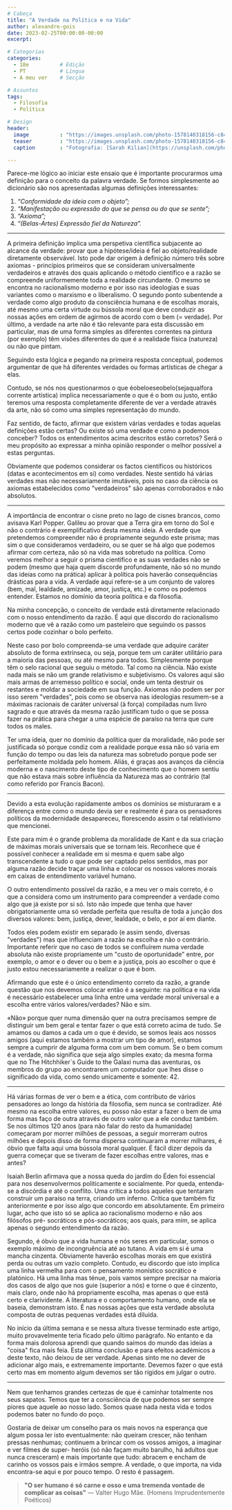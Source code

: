 ```yaml
---
# Cabeça
title: "A Verdade na Política e na Vida"
author: alexandre-gois
date: 2023-02-25T00:00:00-00:00
excerpt:

# Categorias
categories:
  - 18e          # Edição
  - PT           # Língua
  - A meu ver    # Secção

# Assuntos
tags:
  - Filosofia
  - Política

# Design
header:
  image          : "https://images.unsplash.com/photo-1578140318156-c846e1fe534c?ixlib=rb-4.0.3&ixid=MnwxMjA3fDB8MHxwaG90by1wYWdlfHx8fGVufDB8fHx8&auto=format&fit=crop&w=1954&q=80"
  teaser         : "https://images.unsplash.com/photo-1578140318156-c846e1fe534c?ixlib=rb-4.0.3&ixid=MnwxMjA3fDB8MHxwaG90by1wYWdlfHx8fGVufDB8fHx8&auto=format&fit=crop&w=1954&q=80"
  caption        : "Fotografia: [Sarah Kilian](https://unsplash.com/photos/BBhUzNKljIk)"

---
```


Parece-me lógico ao iniciar este ensaio que é importante procurarmos uma definição para o conceito da palavra verdade. Se formos simplesmente ao dicionário são nos apresentadas algumas
definições interessantes:

1. *“Conformidade da ideia com o objeto”;*
2. *“Manifestação ou expressão do que se pensa ou do que se sente”;*
3. *“Axioma”;*
4. *“(Belas-Artes) Expressão fiel da Natureza”.*

---

A primeira definição implica uma perspetiva científica subjacente ao alcance da verdade: provar que a hipótese/ideia é fiel ao objeto/realidade diretamente observável. Isto pode dar origem à definição número três sobre axiomas - princípios primeiros que se consideram universalmente verdadeiros e através dos quais aplicando o método científico e a razão se compreende uniformemente toda a realidade circundante. O mesmo se encontra no racionalismo moderno e por isso nas ideologias e suas variantes como o marxismo e o liberalismo. O segundo ponto subentende a verdade como algo produto da consciência humana e de escolhas morais, até mesmo uma certa virtude ou bússola moral que deve conduzir as nossas ações em ordem de agirmos de acordo com o bem (= verdade). Por último, a verdade na arte não é tão relevante para esta discussão em particular, mas de uma forma simples as diferentes correntes na pintura (por exemplo) têm visões diferentes do que é a realidade física (natureza) ou não que pintam.

Seguindo esta lógica e pegando na primeira resposta conceptual, podemos argumentar de que há diferentes verdades ou formas artísticas de chegar a elas.

Contudo, se nós nos questionarmos o que éobeloeseobelo(sejaqualfora corrente artística) implica necessariamente o que é o bom ou justo, então teremos uma resposta completamente diferente de ver a verdade através da arte, não só como uma simples representação do mundo.

Faz sentido, de facto, afirmar que existem várias verdades e todas aquelas definições estão certas? Ou existe só uma verdade e como a podemos conceber? Todos os entendimentos acima descritos estão corretos? Será o meu propósito ao expressar a minha opinião responder o melhor possível a estas perguntas.

Obviamente que podemos considerar os factos científicos ou históricos (datas e acontecimentos em si) como verdades. Neste sentido há várias verdades mas não necessariamente imutáveis, pois no caso da ciência os axiomas estabelecidos como "verdadeiros" são apenas corroborados e não absolutos.

---

A importância de encontrar o cisne preto no lago de cisnes brancos, como avisava Karl Popper. Galileu ao provar que a Terra gira em torno do Sol e não o contrário é exemplificativo desta mesma ideia. A verdade que pretendemos compreender não é propriamente segundo este prisma; mas sim o que consideramos verdadeiro, ou se quer se há algo que podemos afirmar com certeza, não só na vida mas sobretudo na política. Como veremos melhor a seguir o prisma científico e as suas verdades não se podem (mesmo que haja quem discorde profundamente, não só no mundo das ideias como na prática) aplicar à política pois haverão consequências drásticas para a vida. A verdade aqui refere-se a um conjunto de valores (bem, mal, lealdade, amizade, amor, justiça, etc.) e como os podemos entender. Estamos no domínio da teoria política e da filosofia.

Na minha concepção, o conceito de verdade está diretamente relacionado com o nosso entendimento da razão. É aqui que discordo do racionalismo moderno que vê a razão como um pasteleiro que seguindo os passos certos pode cozinhar o bolo perfeito.

Neste caso por bolo compreenda-se uma verdade que adquire caráter absoluto de forma extrínseca, ou seja, porque tem um caráter utilitário para a maioria das pessoas, ou até mesmo para todos. Simplesmente porque têm o selo racional que seguiu o método. Tal como na ciência. Não existe nada mais se não um grande relativismo e subjetivismo. Os valores aqui são mais armas de arremesso político e social, onde um tenta destruir os restantes e moldar a sociedade em sua função. Axiomas não podem ser por isso serem "verdades", pois como se observa nas ideologias resumem-se a máximas racionais de caráter universal (à força) compiladas num livro sagrado e que através da mesma razão justificam tudo o que se possa fazer na prática para chegar a uma espécie de paraíso na terra que cure todos os males.

Ter uma ideia, quer no domínio da política quer da moralidade, não pode ser justificada só porque condiz com a realidade porque essa não só varia em função do tempo ou das leis da natureza mas sobretudo porque pode ser perfeitamente moldada pelo homem. Aliás, é graças aos avanços da ciência moderna e o nascimento deste tipo de conhecimento que o homem sentiu que não estava mais sobre influência da Natureza mas ao contrário (tal como referido por Francis Bacon).

---

Devido a esta evolução rapidamente ambos os domínios se misturaram e a diferença entre como o mundo devia ser e realmente é para os pensadores políticos da modernidade desapareceu, florescendo assim o tal relativismo que mencionei.

Este para mim é o grande problema da moralidade de Kant e da sua criação de máximas morais universais que se tornam leis. Reconhece que é possível conhecer a realidade em si mesma e quem sabe algo transcendente a tudo o que pode ser captado pelos sentidos, mas por alguma razão decide traçar uma linha e colocar os nossos valores morais em caixas de entendimento variável humano.

O outro entendimento possível da razão, e a meu ver o mais correto, é o que a considera como um instrumento para compreender a verdade como algo que já existe por si só. Isto não impede que tenha que haver obrigatoriamente uma só verdade perfeita que resulta de toda a junção dos diversos valores: bem, justiça, dever, lealdade, o belo, e por aí em diante.

Todos eles podem existir em separado (e assim sendo, diversas "verdades") mas que influenciam a razão na escolha e não o contrário. Importante referir que no caso de todos se confluírem numa verdade absoluta não existe propriamente um "custo de oportunidade" entre, por exemplo, o amor e o dever ou o bem e a justiça, pois ao escolher o que é justo estou necessariamente a realizar o que é bom.

Afirmando que este é o único entendimento correto da razão, a grande questão que nos devemos colocar então é a seguinte: na política e na vida é necessário estabelecer uma linha entre uma verdade moral universal e a escolha entre vários valores/verdades? Não e sim.

«Não» porque quer numa dimensão quer na outra precisamos sempre de distinguir um bem geral e tentar fazer o que está correto acima de tudo. Se amamos ou damos a cada um o que é devido, se somos leais aos nossos amigos (aqui estamos também a mostrar um tipo de amor), estamos sempre a cumprir de alguma forma com um bem comum. Se o bem comum é a verdade, não significa que seja algo simples exato; da mesma forma que no The Hitchhiker`s Guide to the Galaxi numa das aventuras, os membros do grupo ao encontrarem um computador que lhes disse o significado da vida, como sendo unicamente e somente: 42.

---

Há várias formas de ver o bem e a ética, com contributo de vários pensadores ao longo da história da filosofia, sem nunca se contradizer. Até mesmo na escolha entre valores, eu posso não estar a fazer o bem de uma forma mas faço de outra através de outro valor que a ele conduz também. Se nos últimos 120 anos (para não falar do resto da humanidade) começaram por morrer milhões de pessoas, a seguir morreram outros milhões e depois disso de forma dispersa continuaram a morrer milhares, é óbvio que falta aqui uma bússola moral qualquer. É fácil dizer depois da guerra começar que se tiveram de fazer escolhas entre valores, mas e antes?

Isaiah Berlin afirmava que a nossa queda do jardim do Éden foi essencial para nos desenvolvermos politicamente e socialmente. Por queda, entenda-se a discórdia e até o conflito. Uma crítica a todos aqueles que tentaram construir um paraíso na terra, criando um inferno. Crítica que também fiz anteriormente e por isso algo que concordo em absolutamente. Em primeiro lugar, acho que isto só se aplica ao racionalismo moderno e não aos filósofos pré- socráticos e pós-socráticos; aos quais, para mim, se aplica apenas o segundo entendimento da razão.

Segundo, é óbvio que a vida humana e nós seres em particular, somos o exemplo máximo de incongruência até ao tutano. A vida em si é uma mancha cinzenta. Obviamente haverão escolhas morais em que existirá perda ou outras um vazio completo. Contudo, eu discordo que isto implica uma linha vermelha para com o pensamento monístico socrático e platónico. Há uma linha mas ténue, pois vamos sempre precisar na maioria dos casos de algo que nos guie (superior a nós) e torne o que é cinzento, mais claro, onde não há propriamente escolha, mas apenas o que está certo e clarividente. A literatura e o comportamento humano, onde ela se baseia, demonstram isto. É nas nossas ações que esta verdade absoluta composta de outras pequenas verdades está diluída.

No início da última semana e se nessa altura tivesse terminado este artigo, muito provavelmente teria ficado pelo último parágrafo. No entanto e da forma mais dolorosa aprendi que quando saímos do mundo das ideias a "coisa" fica mais feia. Esta última conclusão e para efeitos académicos a deste texto, não deixou de ser verdade. Apenas sinto me no dever de adicionar algo mais, e extremamente importante. Devemos fazer o que está certo mas em momento algum devemos ser tão rígidos em julgar o outro.

---

Nem que tenhamos grandes certezas de que é caminhar totalmente nos seus sapatos. Temos que ter a consciência de que podemos ser sempre piores que aquele ao nosso lado. Somos quase nada nesta vida e todos podemos bater no fundo do poço.

Gostaria de deixar um conselho para os mais novos na esperança que algum possa ler isto eventualmente: não queiram crescer, não tenham pressas nenhumas; continuem a brincar com os vossos amigos, a imaginar e ver filmes de super- heróis (só não façam muito barulho, há adultos que nunca cresceram) e mais importante que tudo: abracem e encham de carinho os vossos pais e irmãos sempre. A verdade, o que importa, na vida encontra-se aqui e por pouco tempo. O resto é passagem.

> **"O ser humano é só carne e osso e uma tremenda vontade de complicar as coisas"** — Valter Hugo Mãe. (Homens Imprudentemente Poéticos)